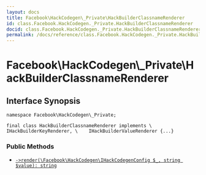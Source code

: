 ```yaml
---
layout: docs
title: Facebook\HackCodegen\_Private\HackBuilderClassnameRenderer
id: class.Facebook.HackCodegen._Private.HackBuilderClassnameRenderer
docid: class.Facebook.HackCodegen._Private.HackBuilderClassnameRenderer
permalink: /docs/reference/class.Facebook.HackCodegen._Private.HackBuilderClassnameRenderer/
---
```

# Facebook\\HackCodegen\\_Private\\HackBuilderClassnameRenderer




## Interface Synopsis




``` Hack
namespace Facebook\HackCodegen\_Private;

final class HackBuilderClassnameRenderer implements \    IHackBuilderKeyRenderer, \    IHackBuilderValueRenderer {...}
```




### Public Methods




* [` ->render(\Facebook\HackCodegen\IHackCodegenConfig $_, string $value): string `](<class.Facebook.HackCodegen._Private.HackBuilderClassnameRenderer.render.md>)